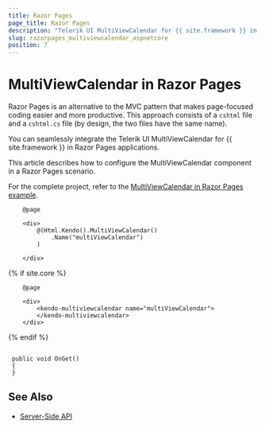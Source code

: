 ```yaml
---
title: Razor Pages
page_title: Razor Pages
description: "Telerik UI MultiViewCalendar for {{ site.framework }} in a Razor Pages application."
slug: razorpages_multiviewcalendar_aspnetcore
position: 7
---
```


# MultiViewCalendar in Razor Pages

Razor Pages is an alternative to the MVC pattern that makes page-focused coding easier and more productive. This approach consists of a `cshtml` file and a `cshtml.cs` file (by design, the two files have the same name). 

You can seamlessly integrate the Telerik UI MultiViewCalendar for {{ site.framework }} in Razor Pages applications.

This article describes how to configure the MultiViewCalendar component in a Razor Pages scenario.

For the complete project, refer to the [MultiViewCalendar in Razor Pages example](https://github.com/telerik/ui-for-aspnet-core-examples/blob/master/Telerik.Examples.RazorPages/Telerik.Examples.RazorPages/Pages/MultiViewCalendar/MultiViewCalendarIndex.cshtml).

```tab-HtmlHelper(cshtml)
    @page

    <div>
        @(Html.Kendo().MultiViewCalendar()
            .Name("multiViewCalendar")
        )

    </div>
```
{% if site.core %}
```tab-TagHelper(cshtml)
    @page

    <div>
        <kendo-multiviewcalendar name="multiViewCalendar">
        </kendo-multiviewcalendar>
    </div>

```
{% endif %}

```tab-PageModel(cshtml.cs)

 public void OnGet()
 {
 }

```

## See Also

* [Server-Side API](/api/multiviewcalendar)

